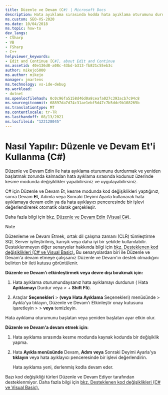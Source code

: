 ```yaml
---
title: Düzenle ve Devam (C#) | Microsoft Docs
description: Hata ayıklama sırasında kodda hata ayıklama oturumunu durdurmadan ve yeniden başlatmadan kesme modunda değişiklikleri yapmak ve uygulamak için Düzenle ve Devam Visual Studio.
ms.custom: SEO-VS-2020
ms.date: 10/04/2018
ms.topic: how-to
dev_langs:
- CSharp
- VB
- FSharp
- C++
helpviewer_keywords:
- Edit and Continue [C#], about Edit and Continue
ms.assetid: 40e136d8-a08c-43bd-b313-fb821c55eb3c
author: mikejo5000
ms.author: mikejo
manager: jmartens
ms.technology: vs-ide-debug
ms.workload:
- dotnet
ms.openlocfilehash: 0c0c96fa5158d46d0a8ceafa027c393acb7c94c8
ms.sourcegitcommit: 68897da7d74c31ae1ebf5d47c7b5ddc9b108265b
ms.translationtype: MT
ms.contentlocale: tr-TR
ms.lasthandoff: 08/13/2021
ms.locfileid: "122128045"
---
```

# <a name="how-to-use-edit-and-continue-c"></a>Nasıl Yapılır: Düzenle ve Devam Et'i Kullanma (C#)
Düzenle ve Devam Edin ile hata ayıklama oturumunu durdurmak ve yeniden başlatmak zorunda kalmadan hata ayıklama sırasında kodunuz üzerinde kesme modunda değişiklikler yapabilirsiniz ve uygulayabilirsiniz.

C# için Düzenle ve Devam Et, kesme modunda kod değişiklikleri yaptığınız, sonra Devam  **Et,** Adımla veya Sonraki Deyimi Ayarla kullanarak hata ayıklamaya devam edin ya da hata ayıklayıcı penceresinde bir işlevi değerlendirerek otomatik olarak gerçekleşir.

Daha fazla bilgi için [bkz. Düzenle ve Devam Edin (Visual C#)](../debugger/edit-and-continue-visual-csharp.md).

>[!NOTE]
>Düzenleme ve Devam Etmek, ortak dil çalışma zamanı (CLR) tümleştirme SQL Server iyileştirilmiş, karışık veya daha iyi bir şekilde kullanılabilir. Desteklenmeyen diğer senaryolar hakkında bilgi için [bkz. Desteklenen kod değişiklikleri (C# ve Visual Basic).](../debugger/supported-code-changes-csharp.md) Bu senaryolardan biri ile Düzenle ve Devam'a devam etmeye çalışsanız Düzenle ve Devam'ın destek olmadığını belirten bir ileti kutusu görüntülenir.

**Düzenle ve Devam'ı etkinleştirmek veya devre dışı bırakmak için:**

1. Hata ayıklama oturumundaysanız hata ayıklamayı durdurun ( Hata **Ayıklamayı** Durdur veya  >    + **Shift F5**).

1. Araçlar **Seçenekleri**  >  **(veya** **Hata Ayıklama** Seçenekleri) menüsünde > Ayıkla'ya tıklayın, Düzenle ve Devam'ı Etkinleştir onay kutusunu işaretleyin  >     >   **veya** temizleyin.

Hata ayıklama oturumunu başlatan veya yeniden başlatan ayar etkin olur.

**Düzenle ve Devam'a devam etmek için:**

1. Hata ayıklama sırasında kesme modunda kaynak kodunda bir değişiklik yapma.

1. Hata **Ayıkla menüsünde** Devam, **Adım** **veya** Sonraki Deyimi Ayarla'ya **tıklayın** veya hata ayıklayıcı penceresinde bir işlevi değerlendirin.

   Hata ayıklama yeni, derlenmiş kodla devam eder.

Bazı kod değişikliği türleri Düzenle ve Devam Ediyor tarafından desteklenmiyor. Daha fazla bilgi için [bkz. Desteklenen kod değişiklikleri (C# ve Visual Basic).](../debugger/supported-code-changes-csharp.md)
